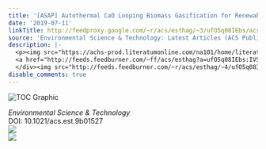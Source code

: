 ```yaml
---
title: '[ASAP] Autothermal CaO Looping Biomass Gasification for Renewable Syngas Production'
date: '2019-07-11'
linkTitle: http://feedproxy.google.com/~r/acs/esthag/~3/ufO5q08IEbs/acs.est.9b01527
source: 'Environmental Science & Technology: Latest Articles (ACS Publications)'
description: |-
  <p><img src="https://achs-prod.literatumonline.com/na101/home/literatum/publisher/achs/journals/content/esthag/0/esthag.ahead-of-print/acs.est.9b01527/20190711/images/medium/es-2019-01527t_0009.gif" alt="TOC Graphic"/></p><div><cite>Environmental Science & Technology</cite></div><div>DOI: 10.1021/acs.est.9b01527</div><div class="feedflare">
  <a href="http://feeds.feedburner.com/~ff/acs/esthag?a=ufO5q08IEbs:IVSEhy9Q3sU:yIl2AUoC8zA"><img src="http://feeds.feedburner.com/~ff/acs/esthag?d=yIl2AUoC8zA" border="0"></img></a>
  </div><img src="http://feeds.feedburner.com/~r/acs/esthag/~4/ufO5q08IEbs" ...
disable_comments: true
---
```

<p><img src="https://achs-prod.literatumonline.com/na101/home/literatum/publisher/achs/journals/content/esthag/0/esthag.ahead-of-print/acs.est.9b01527/20190711/images/medium/es-2019-01527t_0009.gif" alt="TOC Graphic"/></p><div><cite>Environmental Science & Technology</cite></div><div>DOI: 10.1021/acs.est.9b01527</div><div class="feedflare">
<a href="http://feeds.feedburner.com/~ff/acs/esthag?a=ufO5q08IEbs:IVSEhy9Q3sU:yIl2AUoC8zA"><img src="http://feeds.feedburner.com/~ff/acs/esthag?d=yIl2AUoC8zA" border="0"></img></a>
</div><img src="http://feeds.feedburner.com/~r/acs/esthag/~4/ufO5q08IEbs" ...
